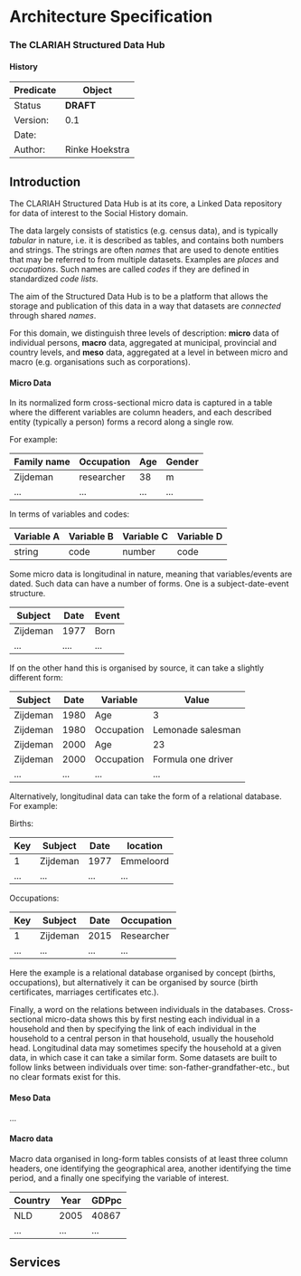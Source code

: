 # Architecture Specification
### The CLARIAH Structured Data Hub


#### History
Predicate | Object
--------- | --------------
Status    | **DRAFT**
Version:  | 0.1
Date:     |
Author:   | Rinke Hoekstra


## Introduction

The CLARIAH Structured Data Hub is at its core, a Linked Data repository for data of interest to the Social History domain.

The data largely consists of statistics (e.g. census data), and is typically *tabular* in nature, i.e. it is described as tables, and contains both numbers and strings. The strings are often *names* that are used to denote entities that may be referred to from multiple datasets. Examples are *places* and *occupations*. Such names are called *codes* if they are defined in standardized *code lists*.

The aim of the Structured Data Hub is to be a platform that allows the storage and publication of this data in a way that datasets are *connected* through shared *names*.



For this domain, we distinguish three levels of description: **micro** data of individual persons, **macro** data, aggregated at municipal, provincial and country levels, and **meso** data, aggregated at a level in between micro and macro (e.g. organisations such as corporations).

#### Micro Data
In its normalized form cross-sectional micro data is captured in a table where the different variables are column headers, and each described entity (typically a person) forms a record along a single row.

For example:

Family name | Occupation | Age        | Gender
----------- | ---------- | ---------- | ------
Zijdeman    | researcher | 38         | m
...         | ...        | ...        | ...

In terms of variables and codes:

Variable A | Variable B | Variable C | Variable D
---------- | ---------- | ---------- | ----------
string     | code       | number     | code

Some micro data is longitudinal in nature, meaning that variables/events are dated. Such data can have a number of forms. One is a subject-date-event structure.

Subject  | Date | Event
---------|------|------
Zijdeman | 1977 | Born
...      | .... | ...

If on the other hand this is organised by source, it can take a slightly different form:

Subject | Date | Variable  | Value
--------|------|-----------|-------
Zijdeman| 1980 | Age       | 3
Zijdeman| 1980 | Occupation| Lemonade salesman
Zijdeman| 2000 | Age       | 23
Zijdeman| 2000 | Occupation| Formula one driver
...     | ...  | ...       | ...

Alternatively, longitudinal data can take the form of a relational database. For example:

Births:

Key|Subject | Date | location
---|--------|------|----------
1  |Zijdeman| 1977 | Emmeloord
...|...     | ...  | ...

Occupations:

Key|Subject | Date | Occupation
---|--------|------|-----------
1  |Zijdeman| 2015 | Researcher
...|...     | ...  | ...

Here the example is a relational database organised by concept (births, occupations), but alternatively it can be organised by source (birth certificates, marriages certificates etc.).

Finally, a word on the relations between individuals in the databases. Cross-sectional micro-data shows this by first nesting each individual in a household and then by specifying the link of each individual in the household to a central person in that household, usually the household head. Longitudinal data may sometimes specify the household at a given data, in which case it can take a similar form. Some datasets are built to follow links between individuals over time: son-father-grandfather-etc., but no clear formats exist for this.

#### Meso Data

...

#### Macro data

Macro data organised in long-form tables consists of at least three column headers, one identifying the geographical area, another identifying the time period, and a finally one specifying the variable of interest.

Country | Year | GDPpc
--------|------|------
NLD     | 2005 | 40867
...     | ...  | ...

## Services
